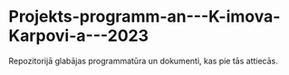 # Projekts-programm-an---K-imova-Karpovi-a---2023
Repozitorijā glabājas programmatūra un dokumenti, kas pie tās attiecās. 
